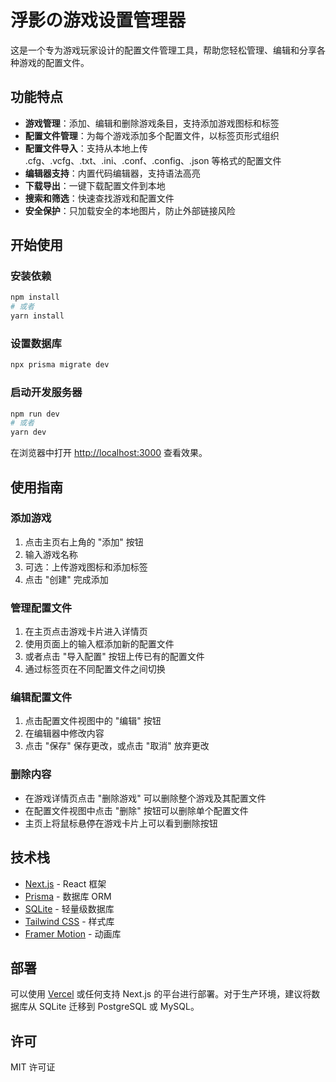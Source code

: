 # 浮影の游戏设置管理器

这是一个专为游戏玩家设计的配置文件管理工具，帮助您轻松管理、编辑和分享各种游戏的配置文件。

## 功能特点

- **游戏管理**：添加、编辑和删除游戏条目，支持添加游戏图标和标签
- **配置文件管理**：为每个游戏添加多个配置文件，以标签页形式组织
- **配置文件导入**：支持从本地上传 .cfg、.vcfg、.txt、.ini、.conf、.config、.json 等格式的配置文件
- **编辑器支持**：内置代码编辑器，支持语法高亮
- **下载导出**：一键下载配置文件到本地
- **搜索和筛选**：快速查找游戏和配置文件
- **安全保护**：只加载安全的本地图片，防止外部链接风险

## 开始使用

### 安装依赖

```bash
npm install
# 或者
yarn install
```

### 设置数据库

```bash
npx prisma migrate dev
```

### 启动开发服务器

```bash
npm run dev
# 或者
yarn dev
```

在浏览器中打开 [http://localhost:3000](http://localhost:3000) 查看效果。

## 使用指南

### 添加游戏

1. 点击主页右上角的 "添加" 按钮
2. 输入游戏名称
3. 可选：上传游戏图标和添加标签
4. 点击 "创建" 完成添加

### 管理配置文件

1. 在主页点击游戏卡片进入详情页
2. 使用页面上的输入框添加新的配置文件
3. 或者点击 "导入配置" 按钮上传已有的配置文件
4. 通过标签页在不同配置文件之间切换

### 编辑配置文件

1. 点击配置文件视图中的 "编辑" 按钮
2. 在编辑器中修改内容
3. 点击 "保存" 保存更改，或点击 "取消" 放弃更改

### 删除内容

- 在游戏详情页点击 "删除游戏" 可以删除整个游戏及其配置文件
- 在配置文件视图中点击 "删除" 按钮可以删除单个配置文件
- 主页上将鼠标悬停在游戏卡片上可以看到删除按钮

## 技术栈

- [Next.js](https://nextjs.org) - React 框架
- [Prisma](https://prisma.io) - 数据库 ORM
- [SQLite](https://sqlite.org) - 轻量级数据库
- [Tailwind CSS](https://tailwindcss.com) - 样式库
- [Framer Motion](https://framer.com/motion) - 动画库

## 部署

可以使用 [Vercel](https://vercel.com) 或任何支持 Next.js 的平台进行部署。对于生产环境，建议将数据库从 SQLite 迁移到 PostgreSQL 或 MySQL。

## 许可

MIT 许可证
